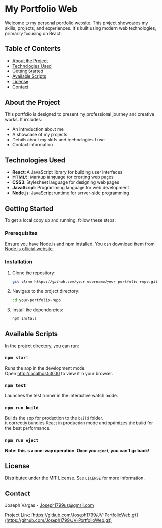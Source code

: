 # My Portfolio Web

Welcome to my personal portfolio website. This project showcases my skills, projects, and experiences. It's built using modern web technologies, primarily focusing on React.

## Table of Contents

- [About the Project](#about-the-project)
- [Technologies Used](#technologies-used)
- [Getting Started](#getting-started)
- [Available Scripts](#available-scripts)
- [License](#license)
- [Contact](#contact)

## About the Project

This portfolio is designed to present my professional journey and creative works. It includes:

- An introduction about me
- A showcase of my projects
- Details about my skills and technologies I use
- Contact information

## Technologies Used

- **React**: A JavaScript library for building user interfaces
- **HTML5**: Markup language for creating web pages
- **CSS3**: Stylesheet language for designing web pages
- **JavaScript**: Programming language for web development
- **Node.js**: JavaScript runtime for server-side programming

## Getting Started

To get a local copy up and running, follow these steps:

### Prerequisites

Ensure you have Node.js and npm installed. You can download them from [Node.js official website](https://nodejs.org/).

### Installation

1. Clone the repository:
   ```sh
   git clone https://github.com/your-username/your-portfolio-repo.git
   ```
2. Navigate to the project directory:
   ```sh
   cd your-portfolio-repo
   ```
3. Install the dependencies:
   ```sh
   npm install
   ```

## Available Scripts

In the project directory, you can run:

### `npm start`

Runs the app in the development mode.\
Open [http://localhost:3000](http://localhost:3000) to view it in your browser.

### `npm test`

Launches the test runner in the interactive watch mode.

### `npm run build`

Builds the app for production to the `build` folder.\
It correctly bundles React in production mode and optimizes the build for the best performance.

### `npm run eject`

**Note: this is a one-way operation. Once you `eject`, you can't go back!**

## License

Distributed under the MIT License. See `LICENSE` for more information.

## Contact

Joseph Vargas - [Joseph1799us@gmail.com](mailto:Joseph1799us@gmail.com)

Project Link: [https://github.com/Joseph1799/JV-PortfolioWeb.git](https://github.com/Joseph1799/JV-PortfolioWeb.git)
